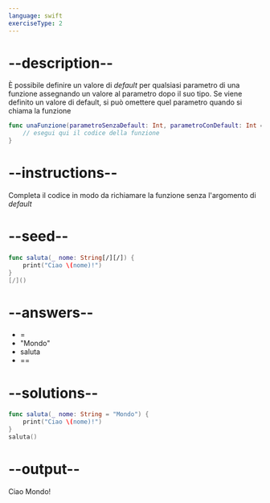 ```yaml
---
language: swift
exerciseType: 2
---
```


# --description--

È possibile definire un valore di _default_ per qualsiasi parametro di una funzione assegnando un valore al parametro dopo il suo tipo.
Se viene definito un valore di default, si può omettere quel parametro quando si chiama la funzione
```swift
func unaFunzione(parametroSenzaDefault: Int, parametroConDefault: Int = 12) {
	// esegui qui il codice della funzione
}
```

# --instructions--

Completa il codice in modo da richiamare la funzione senza l'argomento di _default_

# --seed--

```swift
func saluta(_ nome: String[/][/]) {
    print("Ciao \(nome)!")
}
[/]()
```

# --answers--

-  = 
- "Mondo"
- saluta
-  == 

# --solutions--

```swift
func saluta(_ nome: String = "Mondo") {
    print("Ciao \(nome)!")
}
saluta()
```

# --output--

Ciao Mondo!
